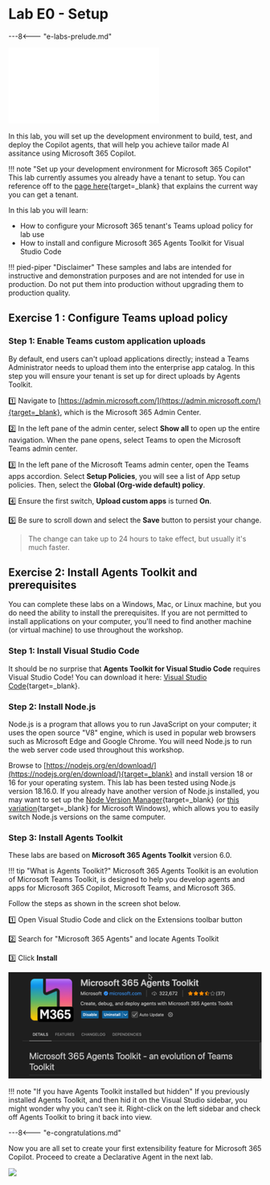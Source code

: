 # Lab E0 - Setup

---8<--- "e-labs-prelude.md"

<div class="video-small">
    <iframe src="//www.youtube.com/embed/VDhRFMH3Qbs" frameborder="0" allowfullscreen></iframe>
</div>

In this lab, you will set up the development environment to build, test, and deploy the Copilot agents, that will help you achieve tailor made AI assitance using Microsoft 365 Copilot. 

!!! note "Set up your development environment for Microsoft 365 Copilot"
    This lab currently assumes you already have a tenant to setup. You can reference off to the
    [page here](https://learn.microsoft.com/en-us/microsoft-365-copilot/extensibility/prerequisites){target=_blank} that explains the current way you can get a tenant.

In this lab you will learn:

- How to configure your Microsoft 365 tenant's Teams upload policy for lab use
- How to install and configure Microsoft 365 Agents Toolkit for Visual Studio Code

!!! pied-piper "Disclaimer"
    These samples and labs are intended for instructive and demonstration purposes and are not intended for use in production. Do not put them into production without upgrading them to production quality.


## Exercise 1 : Configure Teams upload policy

### Step 1: Enable Teams custom application uploads

By default, end users can't upload applications directly; instead a Teams Administrator needs to upload them into the enterprise app catalog. In this step you will ensure your tenant is set up for direct uploads by Agents Toolkit.

1️⃣ Navigate to [https://admin.microsoft.com/](https://admin.microsoft.com/){target=_blank}, which is the Microsoft 365 Admin Center.

2️⃣ In the left pane of the admin center, select **Show all** to open up the entire navigation. When the pane opens, select Teams to open the Microsoft Teams admin center.

3️⃣ In the left pane of the Microsoft Teams admin center, open the Teams apps accordion. Select **Setup Policies**, you will see a list of App setup policies. Then, select the **Global (Org-wide default) policy**.

4️⃣ Ensure the first switch, **Upload custom apps** is turned **On**.

5️⃣ Be sure to scroll down and select the **Save** button to persist your change.

> The change can take up to 24 hours to take effect, but usually it's much faster.

<cc-end-step lab="e0" exercise="1" step="1" />

## Exercise 2: Install Agents Toolkit and prerequisites

You can complete these labs on a Windows, Mac, or Linux machine, but you do need the ability to install the prerequisites. If you are not permitted to install applications on your computer, you'll need to find another machine (or virtual machine) to use throughout the workshop.

### Step 1: Install Visual Studio Code

It should be no surprise that **Agents Toolkit for Visual Studio Code** requires Visual Studio Code! You can download it here: [Visual Studio Code](https://code.visualstudio.com/download){target=_blank}.

<cc-end-step lab="e0" exercise="2" step="1" />

### Step 2: Install Node.js

Node.js is a program that allows you to run JavaScript on your computer; it uses the open source "V8" engine, which is used in popular web browsers such as Microsoft Edge and Google Chrome. You will need Node.js to run the web server code used throughout this workshop.

Browse to [https://nodejs.org/en/download/](https://nodejs.org/en/download/){target=_blank} and install version 18 or 16 for your operating system. This lab has been tested using Node.js version 18.16.0. If you already have another version of Node.js installed, you may want to set up the [Node Version Manager](https://github.com/nvm-sh/nvm){target=_blank} (or [this variation](https://github.com/coreybutler/nvm-windows){target=_blank} for Microsoft Windows), which allows you to easily switch Node.js versions on the same computer.

<cc-end-step lab="e0" exercise="2" step="2" />

### Step 3: Install Agents Toolkit

These labs are based on **Microsoft 365 Agents Toolkit** version 6.0.

!!! tip "What is Agents Toolkit?"
    Microsoft 365 Agents Toolkit is an evolution of Microsoft Teams Toolkit, is designed to help you develop agents and apps for Microsoft 365 Copilot, Microsoft Teams, and Microsoft 365.

Follow the steps as shown in the screen shot below.

1️⃣ Open Visual Studio Code and click on the Extensions toolbar button

2️⃣ Search for "Microsoft 365 Agents" and locate Agents Toolkit

3️⃣ Click **Install**

![agents toolkit](../../assets/images/extend-m365-copilot-00/agents-toolkit.png)

!!! note "If you have Agents Toolkit installed but hidden"
    If you previously installed Agents Toolkit, and then hid it on the Visual Studio sidebar, you might wonder why you can't see it. Right-click on the left sidebar and check off Agents Toolkit to bring it back into view.

<cc-end-step lab="e0" exercise="2" step="3" />


---8<--- "e-congratulations.md"

Now you are all set to create your first extensibility feature for Microsoft 365 Copilot. Proceed to create a Declarative Agent in the next lab. 

<cc-next />

<img src="https://m365-visitor-stats.azurewebsites.net/copilot-camp/extend-m365-copilot/00-prerequisites" />